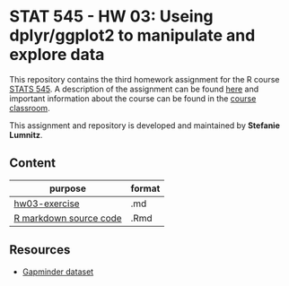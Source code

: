 # STAT 545 - HW 03: Useing dplyr/ggplot2 to manipulate and explore data

This repository contains the third homework assignment for the R course [STATS 545](http://stat545.com). A description of the assignment can be found [here](http://stat545.com/Classroom/assignments/hw03/hw03.html) and important information about the course can be found in the [course classroom](http://stat545.com/Classroom/).

This assignment and repository is developed and maintained by **Stefanie Lumnitz**.

## Content

purpose | format
---------|--------
[hw03-exercise](https://github.com/STAT545-UBC-students/hw02-slumnitz/blob/master/hw02-exercise.md) | .md
[R markdown source code](https://github.com/STAT545-UBC-students/hw02-slumnitz/blob/master/hw02-exercise.Rmd) | .Rmd



## Resources

* [Gapminder dataset](https://cran.r-project.org/web/packages/gapminder/index.html)